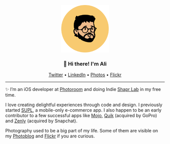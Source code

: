 <p align="center">
  <img src="alivatar.png" width="150px">
<h3 align="center">👋 Hi there! I'm Ali</h3>
<p align="center">
  <a href="https://twitter.com/alikaragoz">Twitter</a> •
  <a href="https://www.linkedin.com/in/alikaragoz">LinkedIn</a> •
  <a href="https://alikaragoz.net">Photos</a> •
  <a href="https://www.flickr.com/photos/alikaragoz">Flickr</a>
</p>

---
✨ I’m an iOS developer at [Photoroom](https://photoroom.com) and doing Indie [Shapr Lab](https://shaprlab.com) in my free time.

I love creating delightful experiences through code and design. I previously started [SUPL](https://twitter.com/suplco), a mobile-only e-commerce app. I also happen to be an early contributor to a few successful apps like [Mojo](https://apps.apple.com/us/app/mojo-insta-story-editor/id1434861974), [Quik](https://apps.apple.com/us/app/gopro-quik-video-editor/id561350520) (acquired by GoPro) and [Zenly](https://apps.apple.com/us/app/zenly-your-map-your-people/id838848566) (acquired by Snapchat).

Photography used to be a big part of my life. Some of them are visible on my [Photoblog](https://alikaragoz.net) and [Flickr](https://www.flickr.com/photos/alikaragoz) if you are curious.
